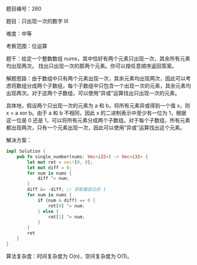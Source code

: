 题目编号：260

题目：只出现一次的数字 III

难度：中等

考察范围：位运算

题干：给定一个整数数组 nums，其中恰好有两个元素只出现一次，其余所有元素均出现两次。 找出只出现一次的那两个元素。你可以按任意顺序返回答案。

解题思路：由于数组中只有两个元素出现一次，其余元素均出现两次，因此可以考虑将数组分成两个子数组，每个子数组中只包含一个出现一次的元素，其余元素均出现两次。对于这两个子数组，可以使用“异或”运算找出只出现一次的元素。

具体地，假设两个只出现一次的元素为 a 和 b，将所有元素异或得到一个值 x，则 x = a xor b。由于 a 和 b 不相同，因此 x 的二进制表示中至少有一位为 1，根据这一位是 0 还是 1，可以将所有元素分成两个子数组。对于每个子数组，所有元素都出现两次，只有一个元素出现一次，因此可以使用“异或”运算找出这个元素。

解决方案：

```rust
impl Solution {
    pub fn single_number(nums: Vec<i32>) -> Vec<i32> {
        let mut ret = vec![0, 0];
        let mut diff = 0;
        for num in nums {
            diff ^= num;
        }
        diff &= -diff; // 获取最低位的 1
        for num in nums {
            if (num & diff) == 0 {
                ret[0] ^= num;
            } else {
                ret[1] ^= num;
            }
        }
        ret
    }
}
```

算法复杂度：时间复杂度为 O(n)，空间复杂度为 O(1)。